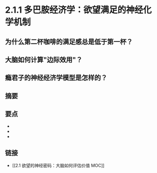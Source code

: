# 2.1.1 多巴胺经济学：欲望满足的神经化学机制

## 为什么第二杯咖啡的满足感总是低于第一杯？


## 大脑如何计算"边际效用"？


## 瘾君子的神经经济学模型是怎样的？


## 摘要


## 要点

- 
- 
- 

## 链接

- [[2.1 欲望的神经密码：大脑如何评估价值 MOC]]
